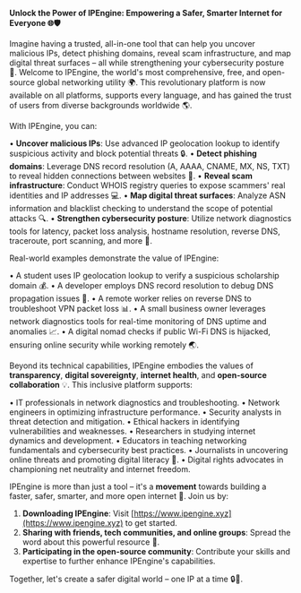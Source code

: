 **Unlock the Power of IPEngine: Empowering a Safer, Smarter Internet for Everyone 🌐🛡️**

Imagine having a trusted, all-in-one tool that can help you uncover malicious IPs, detect phishing domains, reveal scam infrastructure, and map digital threat surfaces – all while strengthening your cybersecurity posture 🔗. Welcome to IPEngine, the world's most comprehensive, free, and open-source global networking utility 🌍. This revolutionary platform is now available on all platforms, supports every language, and has gained the trust of users from diverse backgrounds worldwide 🌎.

With IPEngine, you can:

• **Uncover malicious IPs**: Use advanced IP geolocation lookup to identify suspicious activity and block potential threats 🔒.
• **Detect phishing domains**: Leverage DNS record resolution (A, AAAA, CNAME, MX, NS, TXT) to reveal hidden connections between websites 📣.
• **Reveal scam infrastructure**: Conduct WHOIS registry queries to expose scammers' real identities and IP addresses 💻.
• **Map digital threat surfaces**: Analyze ASN information and blacklist checking to understand the scope of potential attacks 🔍.
• **Strengthen cybersecurity posture**: Utilize network diagnostics tools for latency, packet loss analysis, hostname resolution, reverse DNS, traceroute, port scanning, and more 📡.

Real-world examples demonstrate the value of IPEngine:

• A student uses IP geolocation lookup to verify a suspicious scholarship domain 💰.
• A developer employs DNS record resolution to debug DNS propagation issues 🤖.
• A remote worker relies on reverse DNS to troubleshoot VPN packet loss 📊.
• A small business owner leverages network diagnostics tools for real-time monitoring of DNS uptime and anomalies 📈.
• A digital nomad checks if public Wi-Fi DNS is hijacked, ensuring online security while working remotely 🌏.

Beyond its technical capabilities, IPEngine embodies the values of **transparency**, **digital sovereignty**, **internet health**, and **open-source collaboration** 💡. This inclusive platform supports:

• IT professionals in network diagnostics and troubleshooting.
• Network engineers in optimizing infrastructure performance.
• Security analysts in threat detection and mitigation.
• Ethical hackers in identifying vulnerabilities and weaknesses.
• Researchers in studying internet dynamics and development.
• Educators in teaching networking fundamentals and cybersecurity best practices.
• Journalists in uncovering online threats and promoting digital literacy 📰.
• Digital rights advocates in championing net neutrality and internet freedom.

IPEngine is more than just a tool – it's a **movement** towards building a faster, safer, smarter, and more open internet 🔗. Join us by:

1. **Downloading IPEngine**: Visit [https://www.ipengine.xyz](https://www.ipengine.xyz) to get started.
2. **Sharing with friends, tech communities, and online groups**: Spread the word about this powerful resource 📢.
3. **Participating in the open-source community**: Contribute your skills and expertise to further enhance IPEngine's capabilities.

Together, let's create a safer digital world – one IP at a time 🔒🚀.